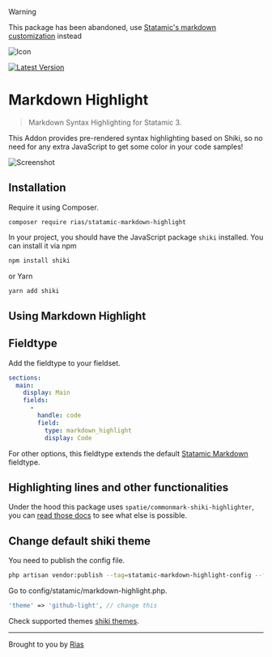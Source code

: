 > [!WARNING]
> This package has been abandoned, use [Statamic's markdown customization](https://statamic.dev/extending/markdown#adding-extensions) instead


![Icon](https://github.com/riasvdv/statamic-markdown-highlight/raw/master/icon.png)

[![Latest Version](https://img.shields.io/github/release/riasvdv/statamic-markdown-highlight.svg?style=flat-square)](https://github.com/riasvdv/statamic-markdown-highlight/releases)

# Markdown Highlight

> Markdown Syntax Highlighting for Statamic 3.

This Addon provides pre-rendered syntax highlighting based on Shiki, so no need for any extra JavaScript to get some color in your code samples!

![Screenshot](./docs/img/markdown-highlight-screenshot.png)

## Installation

Require it using Composer.

```
composer require rias/statamic-markdown-highlight
```

In your project, you should have the JavaScript package `shiki` installed. You can install it via npm

```bash
npm install shiki
```

or Yarn

```bash
yarn add shiki
```

## Using Markdown Highlight

## Fieldtype

Add the fieldtype to your fieldset.

```yaml
sections:
  main:
    display: Main
    fields:
      -
        handle: code
        field:
          type: markdown_highlight
          display: Code
```

For other options, this fieldtype extends the default [Statamic Markdown](https://statamic.dev/fieldtypes/markdown) fieldtype.

## Highlighting lines and other functionalities

Under the hood this package uses `spatie/commonmark-shiki-highlighter`, you can [read those docs](https://github.com/spatie/commonmark-shiki-highlighter/edit/main/README.md) to see what else is possible.

## Change default shiki theme

You need to publish the config file. 

```bash
php artisan vendor:publish --tag=statamic-markdown-highlight-config --force
```

Go to config/statamic/markdown-highlight.php.

```php
'theme' => 'github-light', // change this 
```
Check supported themes [shiki themes](https://github.com/shikijs/shiki/blob/main/docs/themes.md#all-themes 'shiki themes').

---
Brought to you by [Rias](https://rias.be)
